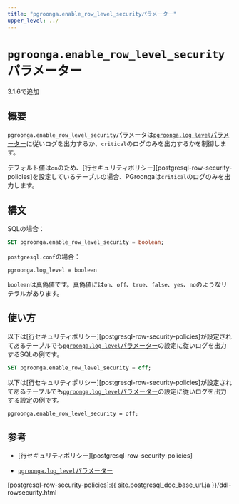 ```yaml
---
title: "pgroonga.enable_row_level_securityパラメーター"
upper_level: ../
---
```


# `pgroonga.enable_row_level_security`パラメーター

3.1.6で追加

## 概要

`pgroonga.enable_row_level_security`パラメータは[`pgroonga.log_level`パラメーター][log-level]に従いログを出力するか、`critical`のログのみを出力するかを制御します。

デフォルト値は`on`のため、[行セキュリティポリシー][postgresql-row-security-policies]を設定しているテーブルの場合、PGroongaは`critical`のログのみを出力します。

## 構文

SQLの場合：

```sql
SET pgroonga.enable_row_level_security = boolean;
```

`postgresql.conf`の場合：

```text
pgroonga.log_level = boolean
```

`boolean`は真偽値です。真偽値には`on`、`off`、`true`、`false`、`yes`、`no`のようなリテラルがあります。

## 使い方

以下は[行セキュリティポリシー][postgresql-row-security-policies]が設定されてあるテーブルでも[`pgroonga.log_level`パラメーター][log-level]の設定に従いログを出力するSQLの例です。

```sql
SET pgroonga.enable_row_level_security = off;
```

以下は[行セキュリティポリシー][postgresql-row-security-policies]が設定されてあるテーブルでも[`pgroonga.log_level`パラメーター][log-level]の設定に従いログを出力する設定の例です。

```text
pgroonga.enable_row_level_security = off;
```

## 参考

  * [行セキュリティポリシー][postgresql-row-security-policies]

  * [`pgroonga.log_level`パラメーター][log-level]

[postgresql-row-security-policies]:{{ site.postgresql_doc_base_url.ja }}/ddl-rowsecurity.html

[log-level]:log-level.html
